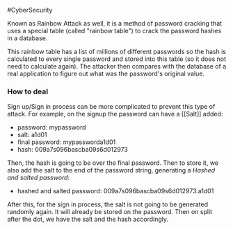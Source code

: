 
#CyberSecurity 


Known as Rainbow Attack as well, it is a method of password cracking that uses a special table (called "rainbow table") to crack the password hashes in a database.

This rainbow table has a list of millions of different passwords so the hash is calculated to every single password and stored into this table (so it does not need to calculate again). The attacker then compares with the database of a real application to figure out what was the password's original value.

### How to deal

Sign up/Sign in process can be more complicated to prevent this type of attack. For example, on the signup the password can have a [[Salt]] added:

- password: mypassword
- salt: a1d01
- final password: mypassworda1d01
- hash: 009a7s096bascba09s6d012973

Then, the hash is going to be over the final password. Then to store it, we also add the salt to the end of the password string, generating a *Hashed and salted password*:

- hashed and salted password: 009a7s096bascba09s6d012973.a1d01

After this, for the sign in process, the salt is not going to be generated randomly again. It will already be stored on the password. Then on split after the dot, we have the salt and the hash accordingly.